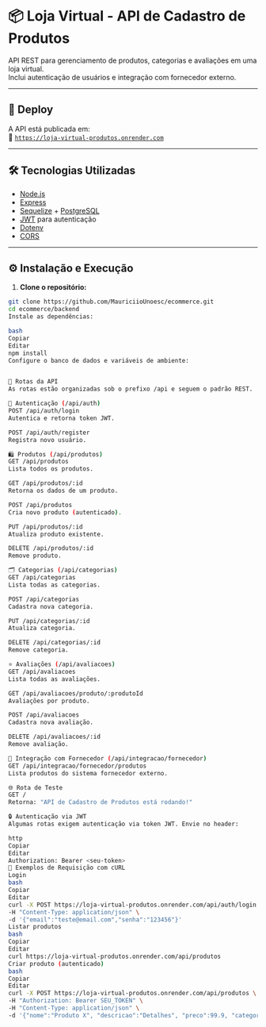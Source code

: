 # 📦 Loja Virtual - API de Cadastro de Produtos

API REST para gerenciamento de produtos, categorias e avaliações em uma loja virtual.  
Inclui autenticação de usuários e integração com fornecedor externo.

---

## 🚀 Deploy

A API está publicada em:  
🔗 [`https://loja-virtual-produtos.onrender.com`](https://loja-virtual-produtos.onrender.com)

---

## 🛠️ Tecnologias Utilizadas

- [Node.js](https://nodejs.org/)
- [Express](https://expressjs.com/)
- [Sequelize](https://sequelize.org/) + [PostgreSQL](https://www.postgresql.org/)
- [JWT](https://jwt.io/) para autenticação
- [Dotenv](https://www.npmjs.com/package/dotenv)
- [CORS](https://www.npmjs.com/package/cors)

---

## ⚙️ Instalação e Execução

1. **Clone o repositório:**

```bash
git clone https://github.com/MauriciioUnoesc/ecommerce.git
cd ecommerce/backend
Instale as dependências:

bash
Copiar
Editar
npm install
Configure o banco de dados e variáveis de ambiente:


📌 Rotas da API
As rotas estão organizadas sob o prefixo /api e seguem o padrão REST.

🔐 Autenticação (/api/auth)
POST /api/auth/login
Autentica e retorna token JWT.

POST /api/auth/register
Registra novo usuário.

🛍️ Produtos (/api/produtos)
GET /api/produtos
Lista todos os produtos.

GET /api/produtos/:id
Retorna os dados de um produto.

POST /api/produtos
Cria novo produto (autenticado).

PUT /api/produtos/:id
Atualiza produto existente.

DELETE /api/produtos/:id
Remove produto.

🗂️ Categorias (/api/categorias)
GET /api/categorias
Lista todas as categorias.

POST /api/categorias
Cadastra nova categoria.

PUT /api/categorias/:id
Atualiza categoria.

DELETE /api/categorias/:id
Remove categoria.

⭐ Avaliações (/api/avaliacoes)
GET /api/avaliacoes
Lista todas as avaliações.

GET /api/avaliacoes/produto/:produtoId
Avaliações por produto.

POST /api/avaliacoes
Cadastra nova avaliação.

DELETE /api/avaliacoes/:id
Remove avaliação.

🔗 Integração com Fornecedor (/api/integracao/fornecedor)
GET /api/integracao/fornecedor/produtos
Lista produtos do sistema fornecedor externo.

🌐 Rota de Teste
GET /
Retorna: "API de Cadastro de Produtos está rodando!"

🔒 Autenticação via JWT
Algumas rotas exigem autenticação via token JWT. Envie no header:

http
Copiar
Editar
Authorization: Bearer <seu-token>
🧪 Exemplos de Requisição com cURL
Login
bash
Copiar
Editar
curl -X POST https://loja-virtual-produtos.onrender.com/api/auth/login \
-H "Content-Type: application/json" \
-d '{"email":"teste@email.com","senha":"123456"}'
Listar produtos
bash
Copiar
Editar
curl https://loja-virtual-produtos.onrender.com/api/produtos
Criar produto (autenticado)
bash
Copiar
Editar
curl -X POST https://loja-virtual-produtos.onrender.com/api/produtos \
-H "Authorization: Bearer SEU_TOKEN" \
-H "Content-Type: application/json" \
-d '{"nome":"Produto X", "descricao":"Detalhes", "preco":99.9, "categoriaId":1}'
